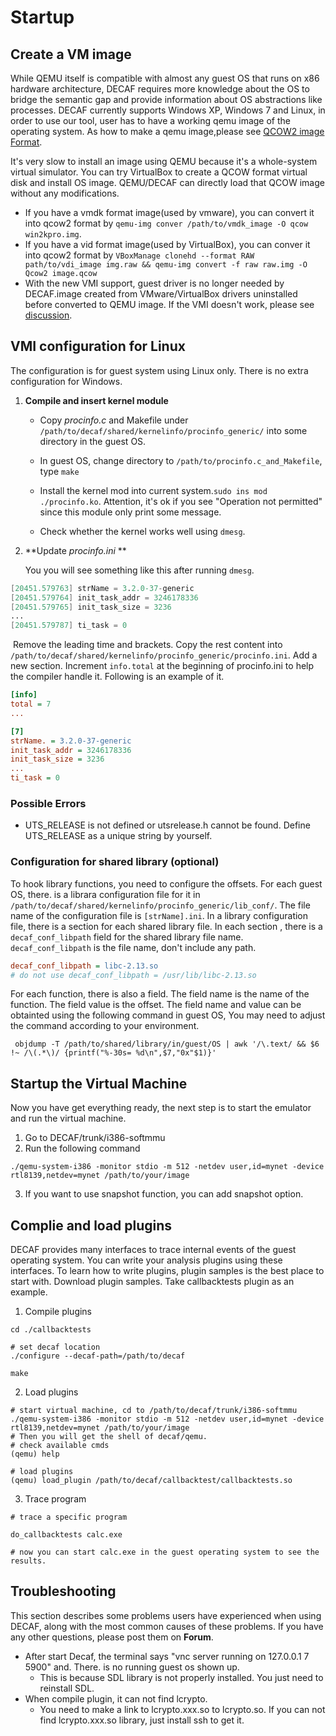# Startup

## Create a VM image

While QEMU itself is compatible with almost any guest OS that runs on x86 hardware architecture, DECAF requires more knowledge about the OS to bridge the semantic gap and provide information about OS abstractions like processes. DECAF currently supports Windows XP, Windows 7 and Linux, in order to use our tool, user has to have a working qemu image of the operating system. As how to make a qemu image,please see [QCOW2 image Format](http://people.gnome.org/~markmc/qcow-image-format.html).

It's very slow to install an image using QEMU because it's a whole-system virtual simulator. You can try VirtualBox to create a QCOW format virtual disk and install OS image. QEMU/DECAF can directly load that QCOW image without any modifications.

- If you have a vmdk format image(used by vmware), you can convert it into qcow2 format by `qemu-img conver /path/to/vmdk_image -O qcow win2kpro.img`.
- If you have a vid format image(used by VirtualBox), you can conver it into qcow2 format by `VBoxManage clonehd --format RAW path/to/vdi_image img.raw && qemu-img convert -f raw raw.img -O Qcow2 image.qcow`
- With the new VMI support, guest driver is no longer needed by DECAF.image created from VMware/VirtualBox drivers uninstalled before converted to QEMU image. If the VMI doesn't work, please see [discussion](https://groups.google.com/forum/#!topic/decaf-platform-discuss/SK6-HdMf6Dg).

## VMI configuration for Linux

The configuration is for guest system using Linux only. There is no extra configuration for Windows. 

1. **Compile and insert kernel module**

   * Copy *procinfo.c* and Makefile under `/path/to/decaf/shared/kernelinfo/procinfo_generic/` into some directory in the guest OS.

   * In guest OS, change directory to `/path/to/procinfo.c_and_Makefile`, type `make` 
   * Install the kernel mod into current system.`sudo ins mod ./procinfo.ko`. Attention, it's ok if you see "Operation not permitted" since this module only print some message.
   * Check whether the kernel works well using `dmesg`.

2. **Update *procinfo.ini*  **

   You you will see something like this after running `dmesg`.

```verilog
[20451.579763] strName = 3.2.0-37-generic
[20451.579764] init_task_addr = 3246178336
[20451.579765] init_task_size = 3236 
...
[20451.579787] ti_task = 0
```

​	Remove the leading time and brackets. Copy the rest content into `/path/to/decaf/shared/kernelinfo/procinfo_generic/procinfo.ini`. Add a new section. Increment `info.total` at the beginning of procinfo.ini to help the compiler handle it. Following is an example of it.

```ini
[info]
total = 7
...

[7]
strName. = 3.2.0-37-generic
init_task_addr = 3246178336
init_task_size = 3236
...
ti_task = 0
```

### Possible Errors

* UTS_RELEASE is not defined or utsrelease.h cannot be found. Define UTS_RELEASE as a unique string by yourself.

### Configuration for shared library (optional)

To hook library functions, you need to configure the offsets. For each guest OS, there. is a librara configuration file for it in `/path/to/decaf/shared/kernelinfo/procinfo_generic/lib_conf/`. The file name of the configuration file is `[strName].ini`. In a library configuration file, there is a section for each shared library file. In each section , there is a `decaf_conf_libpath` field for the shared library file name. `decaf_conf_libpath` is the file name, don't include any path.

```ini
decaf_conf_libpath = libc-2.13.so
# do not use decaf_conf_libpath = /usr/lib/libc-2.13.so
```

For each function, there is also a field. The field name is the name of the function. The field value is the offset. The field name and value can be obtainted using the following command in guest OS, You may need to adjust the command according to your environment.

```shell
 objdump -T /path/to/shared/library/in/guest/OS | awk '/\.text/ && $6 !~ /\(.*\)/ {printf("%-30s= %d\n",$7,"0x"$1)}'
```



## Startup the Virtual Machine

Now you have get everything ready, the next step is to start the emulator and run the virtual machine.

1. Go to DECAF/trunk/i386-softmmu
2. Run the following command

```shell
./qemu-system-i386 -monitor stdio -m 512 -netdev user,id=mynet -device rtl8139,netdev=mynet /path/to/your/image
```

3. If you want to use snapshot function, you can add snapshot option.

## Complie and load plugins

DECAF provides many interfaces to trace internal events of the guest operating system. You can write your analysis plugins using these interfaces. To learn how to write plugins, plugin samples is the best place to start with. Download plugin samples. Take callbacktests plugin as an example.

1.  Compile plugins

```shell
cd ./callbacktests

# set decaf location
./configure --decaf-path=/path/to/decaf

make
```

2. Load plugins

```shell
# start virtual machine, cd to /path/to/decaf/trunk/i386-softmmu
./qemu-system-i386 -monitor stdio -m 512 -netdev user,id=mynet -device rtl8139,netdev=mynet /path/to/your/image
# Then you will get the shell of decaf/qemu.
# check available cmds
(qemu) help

# load plugins
(qemu) load_plugin /path/to/decaf/callbacktest/callbacktests.so
```

3. Trace program

```shell
# trace a specific program

do_callbacktests calc.exe

# now you can start calc.exe in the guest operating system to see the results.
```

## Troubleshooting

This section describes some problems users have experienced when using DECAF, along with the most common causes of these problems. If you have any other questions, please post them on **Forum**.

* After start Decaf, the terminal says "vnc server running on 127.0.0.1 7 5900" and. There. is no running guest os shown up.
  * This is because SDL library is not properly installed. You just need to reinstall SDL.
* When compile plugin, it can not find lcrypto.
  * You need to make a link to lcrypto.xxx.so to lcrypto.so. If you can not find lcrypto.xxx.so library, just install ssh to get it.